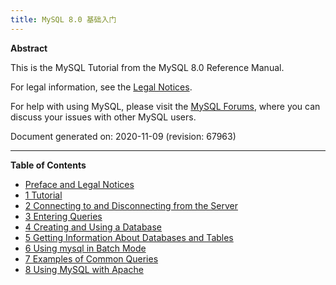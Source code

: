 ```yaml
---
title: MySQL 8.0 基础入门
---
```


**Abstract**

This is the MySQL Tutorial from the MySQL 8.0 Reference Manual.

For legal information, see the [Legal Notices](https://dev.mysql.com/doc/mysql-tutorial-excerpt/8.0/en/preface.html#legalnotice).

For help with using MySQL, please visit the [MySQL Forums](http://forums.mysql.com/), where you can discuss your issues with other MySQL users.

Document generated on: 2020-11-09 (revision: 67963)

---

**Table of Contents**

- [Preface and Legal Notices](https://dev.mysql.com/doc/mysql-tutorial-excerpt/8.0/en/preface.html)
- [1 Tutorial](https://dev.mysql.com/doc/mysql-tutorial-excerpt/8.0/en/tutorial.html)
- [2 Connecting to and Disconnecting from the Server](https://dev.mysql.com/doc/mysql-tutorial-excerpt/8.0/en/connecting-disconnecting.html)
- [3 Entering Queries](https://dev.mysql.com/doc/mysql-tutorial-excerpt/8.0/en/entering-queries.html)
- [4 Creating and Using a Database](https://dev.mysql.com/doc/mysql-tutorial-excerpt/8.0/en/database-use.html)
- [5 Getting Information About Databases and Tables](https://dev.mysql.com/doc/mysql-tutorial-excerpt/8.0/en/getting-information.html)
- [6 Using mysql in Batch Mode](https://dev.mysql.com/doc/mysql-tutorial-excerpt/8.0/en/batch-mode.html)
- [7 Examples of Common Queries](https://dev.mysql.com/doc/mysql-tutorial-excerpt/8.0/en/examples.html)
- [8 Using MySQL with Apache](https://dev.mysql.com/doc/mysql-tutorial-excerpt/8.0/en/apache.html)
